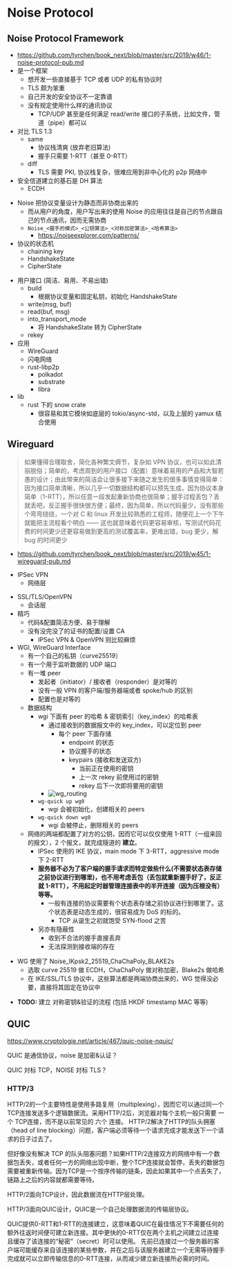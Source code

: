 # Noise Protocol

## Noise Protocol Framework
+ https://github.com/tyrchen/book_next/blob/master/src/2019/w46/1-noise-protocol-pub.md
+ 是一个框架
    * 想开发一些直接基于 TCP 或者 UDP 的私有协议时
    * TLS 颇为笨重
    * 自己开发的安全协议不一定靠谱
    * 没有规定使用什么样的通讯协议
        - TCP/UDP 甚至是任何满足 read/write 接口的子系统，比如文件，管道（pipe）都可以
+ 对比 TLS 1.3
    * same
        - 协议栈清爽 (放弃老旧算法)
        - 握手只需要 1-RTT（甚至 0-RTT）
    * diff
        - TLS 需要 PKI, 协议栈复杂，很难应用到非中心化的 p2p 网络中
+ 安全信道建立的基石是 DH 算法
    * ECDH
* Noise 把协议变量设计为静态而非协商出来的
    - 而从用户的角度，用户写出来的使用 Noise 的应用往往是自己的节点跟自己的节点通讯，因而无需协商
    - `Noise_<握手的模式>_<公钥算法>_<对称加密算法>_<哈希算法>`
        * https://noiseexplorer.com/patterns/
* 协议的状态机
    - chaining key
    - HandshakeState
    - CipherState
- 用户接口 (简洁、易用、不易出错)
    + build
        * 根据协议变量和固定私钥，初始化 HandshakeState
    + write(msg, buf)
    + read(buf, msg)
    + into_transport_mode
        * 将 HandshakeState 转为 CipherState
    + rekey
- 应用
    + WireGuard
    + 闪电网络
    + rust-libp2p
        * polkadot
        * substrate
        * libra
- lib
    + rust 下的 snow crate
        * 很容易和其它模块如底层的 tokio/async-std，以及上层的 yamux 结合使用

## Wireguard

> 如果懂得合理取舍，简化各种繁文缛节，复杂如 VPN 协议，也可以如此清丽脱俗；简单的，考虑周到的用户接口（配置）意味着易用的产品和大智若愚的设计；由此带来的简洁会让很多接下来随之发生的很多事情变得简单：因为接口简单清晰，所以几乎一切数据结构都可以预先生成，因为协议本身简单（1-RTT），所以任意一段发起重新协商也很简单；握手过程丢包？丢就丢吧，反正握手很快很方便；最终，因为简单，所以代码量少，没有那些个弯弯绕绕，一个对 C 和 linux 开发比较熟悉的工程师，随便花上一个下午就能把主流程看个明白 —— 这也就意味着代码更容易审核，写测试代码花费的时间更少还更容易做到更高的测试覆盖率，更难出错，bug 更少，解 bug 的时间更少


+ https://github.com/tyrchen/book_next/blob/master/src/2019/w45/1-wireguard-pub.md
* IPSec VPN
    - 网络层
+ SSL/TLS/OpenVPN
    * 会话层
+ 精巧
    * 代码&配置简洁方便、易于理解
    * 没有没完没了的证书的配置/设置 CA
        - IPSec VPN & OpenVPN 则比较麻烦
+ WGI, WireGuard Interface
    + 有一个自己的私钥（curve25519）
    + 有一个用于监听数据的 UDP 端口
    + 有一堆 peer
        * 发起者（initiator）/ 接收者（responder）是对等的
        * 没有一般 VPN 的客户端/服务器端或者 spoke/hub 的区别
        * 配置也是对等的
    + 数据结构
        * wgi 下面有  peer 的哈希 & 密钥索引（key_index）的哈希表
            - 通过接收到的数据报文中的 key_index，可以定位到 peer
                + 每个 peer 下面存储
                    * endpoint 的状态
                    * 协议握手的状态
                    * keypairs (接收和发送双方)
                        - 当前正在使用的密钥
                        - 上一次 rekey 前使用过的密钥
                        - rekey 后下一次即将要用的密钥
            + ![wg_routing](https://github.com/tyrchen/book_next/raw/master/src/2019/w45/assets/wg_routing.jpg)
        * `wg-quick up wg0`
            - wgi 会被初始化，创建相关的 peers
        * `wg-quick down wg0`
            - wgi 会被停止，删除相关的 peers
    + 网络的两端都配置了对方的公钥，因而它可以仅仅使用 1-RTT（一组来回的报文），2 个报文，就完成隧道的 **建立**。
        * IPSec 使用的 IKE 协议，main mode 下 3-RTT，aggressive mode 下 2-RTT
        * **服务器不必为了客户端的握手请求而特定做些什么(不需要状态表存储之前协议进行到哪里)，也不用考虑丢包（丢包就重新握手好了，反正就 1-RTT），不用起定时器管理连接表中的半开连接（因为压根没有）等等。**
            - 一般有连接的协议需要有个状态表存储之前协议进行到哪里了。这个状态表是动态生成的，很容易成为 DoS 的标的。
                +  TCP 从诞生之初就饱受 SYN-flood 之苦
        * 另亦有隐蔽性
            - 收到不合法的握手直接丢弃
            - 无法探测到接收端的存在
- WG 使用了 Noise_IKpsk2_25519_ChaChaPoly_BLAKE2s
    + 选取 curve 25519 做 ECDH，ChaChaPoly 做对称加密，Blake2s 做哈希
    + 在 IKE/SSL/TLS 协议中，这些算法都是两端协商出来的，WG 觉得没必要，直接将其固定在协议中
+ __TODO:__ 建立 对称密钥&验证的流程 (包括 HKDF timestamp MAC 等等)


## QUIC
https://www.cryptologie.net/article/467/quic-noise-nquic/

QUIC 是通信协议，noise 是加密&认证？

QUIC 対标  TCP，NOISE 対标 TLS？

### HTTP/3
HTTP/2的一个主要特性是使用多路复用（multiplexing），因而它可以通过同一个TCP连接发送多个逻辑数据流。采用HTTP/2后，浏览器对每个主机一般只需要 一个 TCP连接，而不是以前常见的 六个 连接。
HTTP/2解决了HTTP的队头拥塞（head of line blocking）问题，客户端必须等待一个请求完成才能发送下一个请求的日子过去了。

但好像没有解决 TCP 的队头阻塞问题？如果HTTP/2连接双方的网络中有一个数据包丢失，或者任何一方的网络出现中断，整个TCP连接就会暂停，丢失的数据包需要被重新传输。因为TCP是一个按序传输的链条，因此如果其中一个点丢失了，链路上之后的内容就都需要等待。

HTTP/2面向TCP设计，因此数据流在HTTP层处理。

HTTP/3面向QUIC设计，QUIC是一个自己处理数据流的传输层协议。

QUIC提供0-RTT和1-RTT的连接建立，这意味着QUIC在最佳情况下不需要任何的额外往返时间便可建立新连接。其中更快的0-RTT仅在两个主机之间建立过连接且缓存了该连接的“秘密”（secret）时可以使用。
先前已连接过一个服务器的客户端可能缓存来自该连接的某些参数，并在之后与该服务器建立一个无需等待握手完成就可以立即传输信息的0-RTT连接，从而减少建立新连接所必需的时间。


